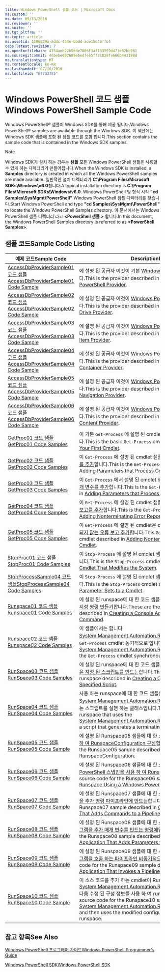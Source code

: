 ```yaml
---
title: Windows PowerShell 샘플 코드 | Microsoft Docs
ms.custom: ''
ms.date: 09/13/2016
ms.reviewer: ''
ms.suite: ''
ms.tgt_pltfrm: ''
ms.topic: article
ms.assetid: 1106829a-8ddc-454e-bbdd-ade15d4bffb4
caps.latest.revision: 7
ms.openlocfilehash: 4154aeb22b5dde7806f3af133559d471e82bb981
ms.sourcegitcommit: 46bebe692689ebedfe65ff2c828fe666b443198d
ms.translationtype: MT
ms.contentlocale: ko-KR
ms.lasthandoff: 07/10/2019
ms.locfileid: "67733785"
---
```

# <a name="windows-powershell-sample-code"></a><span data-ttu-id="78b47-102">Windows PowerShell 코드 샘플</span><span class="sxs-lookup"><span data-stu-id="78b47-102">Windows PowerShell Sample Code</span></span>

<span data-ttu-id="78b47-103">Windows PowerShell® 샘플이 Windows SDK를 통해 제공 됩니다.</span><span class="sxs-lookup"><span data-stu-id="78b47-103">Windows PowerShell® samples are available through the Windows SDK.</span></span> <span data-ttu-id="78b47-104">이 섹션에는 Windows SDK 샘플에 포함 된 샘플 코드를 포함 합니다.</span><span class="sxs-lookup"><span data-stu-id="78b47-104">This section contains the sample code that is contained in the Windows SDK samples.</span></span>

> [!NOTE]
> <span data-ttu-id="78b47-105">Windows SDK가 설치 하는 경우는 **샘플** 모든 Windows PowerShell 샘플은 사용할 수 있게 하는 디렉터리가 만들어집니다.</span><span class="sxs-lookup"><span data-stu-id="78b47-105">When the Windows SDK is installed, a **Samples** directory is created in which all the Windows PowerShell samples are made available.</span></span> <span data-ttu-id="78b47-106">일반적인 설치 디렉터리가 **C:\Program Files\Microsoft SDKs\Windows\v6.0**합니다.</span><span class="sxs-lookup"><span data-stu-id="78b47-106">A typical installation directory is **C:\Program Files\Microsoft SDKs\Windows\v6.0**.</span></span> <span data-ttu-id="78b47-107">Windows PowerShell 및 형식 시작 **"cd Samples\SysMgmt\PowerShell"** Windows PowerShell 샘플 디렉터리를 찾습니다.</span><span class="sxs-lookup"><span data-stu-id="78b47-107">Start Windows PowerShell and type **"cd Samples\SysMgmt\PowerShell"**  to locate the Windows PowerShell Samples directory.</span></span> <span data-ttu-id="78b47-108">이 문서에서는 Windows PowerShell 샘플 디렉터리 라고  **\<PowerShell 샘플 >** 합니다.</span><span class="sxs-lookup"><span data-stu-id="78b47-108">In this document, the Windows PowerShell Samples directory is referred to as **\<PowerShell Samples>**.</span></span>

## <a name="sample-code-listing"></a><span data-ttu-id="78b47-109">샘플 코드</span><span class="sxs-lookup"><span data-stu-id="78b47-109">Sample Code Listing</span></span>

|<span data-ttu-id="78b47-110">예제 코드</span><span class="sxs-lookup"><span data-stu-id="78b47-110">Sample Code</span></span>|<span data-ttu-id="78b47-111">Description</span><span class="sxs-lookup"><span data-stu-id="78b47-111">Description</span></span>|
|-----------------|-----------------|
|[<span data-ttu-id="78b47-112">AccessDbProviderSample01 코드 샘플</span><span class="sxs-lookup"><span data-stu-id="78b47-112">AccessDbProviderSample01 Code Sample</span></span>](./accessdbprovidersample01-code-sample.md)|<span data-ttu-id="78b47-113">에 설명 된 공급자 이것이 [기본 Windows PowerShell 공급자를 만들](./creating-a-basic-windows-powershell-provider.md)합니다.</span><span class="sxs-lookup"><span data-stu-id="78b47-113">This is the provider described in [Creating a Basic Windows PowerShell Provider](./creating-a-basic-windows-powershell-provider.md).</span></span>|
|[<span data-ttu-id="78b47-114">AccessDbProviderSample02 코드 샘플</span><span class="sxs-lookup"><span data-stu-id="78b47-114">AccessDbProviderSample02 Code Sample</span></span>](./accessdbprovidersample02-code-sample.md)|<span data-ttu-id="78b47-115">에 설명 된 공급자 이것이 [Windows PowerShell 드라이브 공급자 만들기](./creating-a-windows-powershell-drive-provider.md)합니다.</span><span class="sxs-lookup"><span data-stu-id="78b47-115">This is the provider described in [Creating a Windows PowerShell Drive Provider](./creating-a-windows-powershell-drive-provider.md).</span></span>|
|[<span data-ttu-id="78b47-116">AccessDbProviderSample03 코드 샘플</span><span class="sxs-lookup"><span data-stu-id="78b47-116">AccessDbProviderSample03 Code Sample</span></span>](./accessdbprovidersample03-code-sample.md)|<span data-ttu-id="78b47-117">에 설명 된 공급자 이것이 [Windows PowerShell 항목 공급자 만들기](./creating-a-windows-powershell-item-provider.md)합니다.</span><span class="sxs-lookup"><span data-stu-id="78b47-117">This is the provider described in [Creating a Windows PowerShell Item Provider](./creating-a-windows-powershell-item-provider.md).</span></span>|
|[<span data-ttu-id="78b47-118">AccessDbProviderSample04 코드 샘플</span><span class="sxs-lookup"><span data-stu-id="78b47-118">AccessDbProviderSample04 Code Sample</span></span>](./accessdbprovidersample04-code-sample.md)|<span data-ttu-id="78b47-119">에 설명 된 공급자 이것이 [Windows PowerShell 컨테이너 공급자 만들기](./creating-a-windows-powershell-container-provider.md)합니다.</span><span class="sxs-lookup"><span data-stu-id="78b47-119">This is the provider described in [Creating a Windows PowerShell Container Provider](./creating-a-windows-powershell-container-provider.md).</span></span>|
|[<span data-ttu-id="78b47-120">AccessDbProviderSample05 코드 샘플</span><span class="sxs-lookup"><span data-stu-id="78b47-120">AccessDbProviderSample05 Code Sample</span></span>](./accessdbprovidersample05-code-sample.md)|<span data-ttu-id="78b47-121">에 설명 된 공급자 이것이 [Windows PowerShell 탐색 공급자 만들기](./creating-a-windows-powershell-navigation-provider.md)합니다.</span><span class="sxs-lookup"><span data-stu-id="78b47-121">This is the provider described in [Creating a Windows PowerShell Navigation Provider](./creating-a-windows-powershell-navigation-provider.md).</span></span>|
|[<span data-ttu-id="78b47-122">AccessDbProviderSample06 코드 샘플</span><span class="sxs-lookup"><span data-stu-id="78b47-122">AccessDbProviderSample06 Code Sample</span></span>](./accessdbprovidersample06-code-sample.md)|<span data-ttu-id="78b47-123">에 설명 된 공급자 이것이 [Windows PowerShell 콘텐츠 공급자를 만들](./creating-a-windows-powershell-content-provider.md)합니다.</span><span class="sxs-lookup"><span data-stu-id="78b47-123">This is the provider described in [Creating a Windows PowerShell Content Provider](./creating-a-windows-powershell-content-provider.md).</span></span>|
|[<span data-ttu-id="78b47-124">GetProc01 코드 샘플</span><span class="sxs-lookup"><span data-stu-id="78b47-124">GetProc01 Code Samples</span></span>](./getproc01-code-samples.md)|<span data-ttu-id="78b47-125">이 기본 `Get-Process` 에 설명 된 cmdlet 샘플 [첫 번째 Cmdlet 만들기](../cmdlet/creating-a-cmdlet-without-parameters.md)합니다.</span><span class="sxs-lookup"><span data-stu-id="78b47-125">This is the basic `Get-Process` cmdlet sample described in [Creating Your First Cmdlet](../cmdlet/creating-a-cmdlet-without-parameters.md).</span></span>|
|[<span data-ttu-id="78b47-126">GetProc02 코드 샘플</span><span class="sxs-lookup"><span data-stu-id="78b47-126">GetProc02 Code Samples</span></span>](./getproc02-code-samples.md)|<span data-ttu-id="78b47-127">이 `Get-Process` 에 설명 된 cmdlet 샘플 [해당 프로세스 명령줄 입력 매개 변수를 추가](../cmdlet/adding-parameters-that-process-command-line-input.md)합니다.</span><span class="sxs-lookup"><span data-stu-id="78b47-127">This is the `Get-Process` cmdlet sample described in [Adding Parameters that Process Command-Line Input](../cmdlet/adding-parameters-that-process-command-line-input.md).</span></span>|
|[<span data-ttu-id="78b47-128">GetProc03 코드 샘플</span><span class="sxs-lookup"><span data-stu-id="78b47-128">GetProc03 Code Samples</span></span>](./getproc03-code-samples.md)|<span data-ttu-id="78b47-129">이 `Get-Process` 에서 설명 된 cmdlet 샘플 [해당 프로세스 파이프라인 입력 매개 변수를 추가](../cmdlet/adding-parameters-that-process-pipeline-input.md)합니다.</span><span class="sxs-lookup"><span data-stu-id="78b47-129">This is the `Get-Process` cmdlet sample described in [Adding Parameters that Process Pipeline Input](../cmdlet/adding-parameters-that-process-pipeline-input.md).</span></span>|
|[<span data-ttu-id="78b47-130">GetProc04 코드 샘플</span><span class="sxs-lookup"><span data-stu-id="78b47-130">GetProc04 Code Samples</span></span>](./getproc04-code-samples.md)|<span data-ttu-id="78b47-131">이 `Get-Process` 에 설명 된 cmdlet 샘플 [Your cmdlet 종료 되지 않는 오류 보고를 추가](../cmdlet/adding-non-terminating-error-reporting-to-your-cmdlet.md)합니다.</span><span class="sxs-lookup"><span data-stu-id="78b47-131">This is the `Get-Process` cmdlet sample described in [Adding Nonterminating Error Reporting to Your Cmdlet](../cmdlet/adding-non-terminating-error-reporting-to-your-cmdlet.md).</span></span>|
|[<span data-ttu-id="78b47-132">GetProc05 코드 샘플</span><span class="sxs-lookup"><span data-stu-id="78b47-132">GetProc05 Code Samples</span></span>](./getproc05-code-samples.md)|<span data-ttu-id="78b47-133">이 `Get-Process` 에 설명 된 cmdlet은 cmdlet 비슷합니다 [Your cmdlet 종료 되지 않는 오류 보고 추가](../cmdlet/adding-non-terminating-error-reporting-to-your-cmdlet.md)합니다.</span><span class="sxs-lookup"><span data-stu-id="78b47-133">This `Get-Process` cmdlet is similar to the cmdlet described in [Adding Nonterminating Error Reporting to Your Cmdlet](../cmdlet/adding-non-terminating-error-reporting-to-your-cmdlet.md).</span></span>|
|[<span data-ttu-id="78b47-134">StopProc01 코드 샘플</span><span class="sxs-lookup"><span data-stu-id="78b47-134">StopProc01 Code Samples</span></span>](./stopproc01-code-samples.md)|<span data-ttu-id="78b47-135">이 `Stop-Process` 에 설명 된 cmdlet 샘플 [시스템을 Cmdlet는 수정 만들기](../cmdlet/creating-a-cmdlet-that-modifies-the-system.md)합니다.</span><span class="sxs-lookup"><span data-stu-id="78b47-135">This is the `Stop-Process` cmdlet sample described in [Creating a Cmdlet That Modifies the System](../cmdlet/creating-a-cmdlet-that-modifies-the-system.md).</span></span>|
|[<span data-ttu-id="78b47-136">StopProcessSample04 코드 샘플</span><span class="sxs-lookup"><span data-stu-id="78b47-136">StopProcessSample04 Code Samples</span></span>](./stopprocesssample04-code-samples.md)|<span data-ttu-id="78b47-137">이 `Stop-Process` 에 설명 된 cmdlet 샘플 [cmdlet 매개 변수 집합 추가](../cmdlet/adding-parameter-sets-to-a-cmdlet.md)합니다.</span><span class="sxs-lookup"><span data-stu-id="78b47-137">This is the `Stop-Process` cmdlet sample described in [Adding Parameter Sets to a Cmdlet](../cmdlet/adding-parameter-sets-to-a-cmdlet.md).</span></span>|
|[<span data-ttu-id="78b47-138">Runspace01 코드 샘플</span><span class="sxs-lookup"><span data-stu-id="78b47-138">Runspace01 Code Samples</span></span>](./runspace01-code-samples.md)|<span data-ttu-id="78b47-139">에 설명 된 runspace에 대 한 코드 샘플을 이들은 [콘솔 응용 프로그램을 실행 지정 명령 만들기](/dotnet/csharp/programming-guide/inside-a-program/hello-world-your-first-program)합니다.</span><span class="sxs-lookup"><span data-stu-id="78b47-139">These are the code samples for the runspace described in [Creating a Console Application That Runs a Specified Command](/dotnet/csharp/programming-guide/inside-a-program/hello-world-your-first-program).</span></span>|
|[<span data-ttu-id="78b47-140">Runspace02 코드 샘플</span><span class="sxs-lookup"><span data-stu-id="78b47-140">Runspace02 Code Samples</span></span>](./runspace02-code-samples.md)|<span data-ttu-id="78b47-141">이 샘플에서는 합니다 [System.Management.Automation.Runspaceinvoke](/dotnet/api/System.Management.Automation.RunspaceInvoke) 실행 하는 클래스는 `Get-Process` cmdlet 동기적으로 합니다.</span><span class="sxs-lookup"><span data-stu-id="78b47-141">This sample uses the [System.Management.Automation.Runspaceinvoke](/dotnet/api/System.Management.Automation.RunspaceInvoke) class to execute the `Get-Process` cmdlet synchronously.</span></span>|
|[<span data-ttu-id="78b47-142">RunSpace03 코드 샘플</span><span class="sxs-lookup"><span data-stu-id="78b47-142">RunSpace03 Code Samples</span></span>](./runspace03-code-samples.md)|<span data-ttu-id="78b47-143">에 설명 된 runspace에 대 한 코드 샘플을 이들은 [콘솔 응용 프로그램을 실행은 지정 된 스크립트를 만드는](fd)합니다.</span><span class="sxs-lookup"><span data-stu-id="78b47-143">These are the code samples for the runspace described in [Creating a Console Application That Runs a Specified Script](fd).</span></span>|
|[<span data-ttu-id="78b47-144">RunSpace04 코드 샘플</span><span class="sxs-lookup"><span data-stu-id="78b47-144">RunSpace04 Code Samples</span></span>](./runspace04-code-samples.md)|<span data-ttu-id="78b47-145">사용 하는 runspace에 대 한 코드 샘플은이 [System.Management.Automation.Runspaceinvoke](/dotnet/api/System.Management.Automation.RunspaceInvoke) 종료 오류를 생성 하는 스크립트를 실행 하는 클래스입니다.</span><span class="sxs-lookup"><span data-stu-id="78b47-145">This is a code sample for a runspace that uses the [System.Management.Automation.Runspaceinvoke](/dotnet/api/System.Management.Automation.RunspaceInvoke) class to execute a script that generates a terminating error.</span></span>|
|[<span data-ttu-id="78b47-146">RunSpace05 코드 샘플</span><span class="sxs-lookup"><span data-stu-id="78b47-146">RunSpace05 Code Sample</span></span>](./runspace05-code-sample.md)|<span data-ttu-id="78b47-147">에 설명 된 Runspace05 샘플에 대 한 소스 코드를 이것이 [Runspace를 사용 하 여 RunspaceConfiguration 구성](https://msdn.microsoft.com/en-us/42681d19-2d05-4975-befd-afb1990e79b2)합니다.</span><span class="sxs-lookup"><span data-stu-id="78b47-147">This is the source code for the Runspace05 sample described in [Configuring a Runspace Using RunspaceConfiguration](https://msdn.microsoft.com/en-us/42681d19-2d05-4975-befd-afb1990e79b2).</span></span>|
|[<span data-ttu-id="78b47-148">RunSpace06 코드 샘플</span><span class="sxs-lookup"><span data-stu-id="78b47-148">RunSpace06 Code Sample</span></span>](./runspace06-code-sample.md)|<span data-ttu-id="78b47-149">에 설명 된 Runspace06 샘플에 대 한 소스 코드를 이것이 [Windows PowerShell 스냅인을 사용 하 여 Runspace를 구성](https://msdn.microsoft.com/en-us/a7289ee8-9732-49ee-91c7-d533e9538b83)합니다.</span><span class="sxs-lookup"><span data-stu-id="78b47-149">This is the source code for the Runspace06 sample described in [Configuring a Runspace Using a Windows PowerShell Snap-in](https://msdn.microsoft.com/en-us/a7289ee8-9732-49ee-91c7-d533e9538b83).</span></span>|
|[<span data-ttu-id="78b47-150">RunSpace07 코드 샘플</span><span class="sxs-lookup"><span data-stu-id="78b47-150">RunSpace07 Code Sample</span></span>](./runspace07-code-sample.md)|<span data-ttu-id="78b47-151">에 설명 된 Runspace07 샘플에 대 한 소스 코드입니다 [는 콘솔 응용 프로그램을 추가 명령 파이프라인에 만드는](https://msdn.microsoft.com/en-us/01eb7808-e97b-4905-80be-9e2fa38c262e)합니다.</span><span class="sxs-lookup"><span data-stu-id="78b47-151">This is the source code for the Runspace07 sample described in [Creating a Console Application That Adds Commands to a Pipeline](https://msdn.microsoft.com/en-us/01eb7808-e97b-4905-80be-9e2fa38c262e).</span></span>|
|[<span data-ttu-id="78b47-152">RunSpace08 코드 샘플</span><span class="sxs-lookup"><span data-stu-id="78b47-152">RunSpace08 Code Sample</span></span>](./runspace08-code-sample.md)|<span data-ttu-id="78b47-153">에 설명 된 Runspace08 샘플에 대 한 소스 코드를 이것이 [는 콘솔 응용 프로그램을 추가 매개 변수를 만드는 명령에](https://msdn.microsoft.com/en-us/848b2b46-60f1-4a86-b448-cfc7c0cccfba)입니다.</span><span class="sxs-lookup"><span data-stu-id="78b47-153">This is the source code for the Runspace08 sample described in [Creating a Console Application That Adds Parameters to a Command](https://msdn.microsoft.com/en-us/848b2b46-60f1-4a86-b448-cfc7c0cccfba).</span></span>|
|[<span data-ttu-id="78b47-154">RunSpace09 코드 샘플</span><span class="sxs-lookup"><span data-stu-id="78b47-154">RunSpace09 Code Sample</span></span>](./runspace09-code-sample.md)|<span data-ttu-id="78b47-155">에 설명 된 Runspace09 샘플에 대 한 소스 코드를 이것이 [는 콘솔 응용 프로그램을 호출 하는 파이프라인 비동기적으로 만드는](https://msdn.microsoft.com/en-us/198c1c94-2a06-457e-93ce-c0d910618e47)합니다.</span><span class="sxs-lookup"><span data-stu-id="78b47-155">This is the source code for the Runspace09 sample described in [Creating a Console Application That Invokes a Pipeline Asynchronously](https://msdn.microsoft.com/en-us/198c1c94-2a06-457e-93ce-c0d910618e47).</span></span>|
|[<span data-ttu-id="78b47-156">RunSpace10 코드 샘플</span><span class="sxs-lookup"><span data-stu-id="78b47-156">RunSpace10 Code Sample</span></span>](./runspace10-code-sample.md)|<span data-ttu-id="78b47-157">이 소스 코드를 추가 하는 cmdlet이 Runspace10 샘플 [System.Management.Automation.Runspaces.Runspaceconfiguration](/dotnet/api/System.Management.Automation.Runspaces.RunspaceConfiguration) 다음 수정 된 구성 정보를 사용 하 여 runspace를 만드는 합니다.</span><span class="sxs-lookup"><span data-stu-id="78b47-157">This is the source code for the Runspace10 sample, which adds a cmdlet to [System.Management.Automation.Runspaces.Runspaceconfiguration](/dotnet/api/System.Management.Automation.Runspaces.RunspaceConfiguration) and then uses the modified configuration information to create the runspace.</span></span>|

## <a name="see-also"></a><span data-ttu-id="78b47-158">참고 항목</span><span class="sxs-lookup"><span data-stu-id="78b47-158">See Also</span></span>

[<span data-ttu-id="78b47-159">Windows PowerShell 프로그래머 가이드</span><span class="sxs-lookup"><span data-stu-id="78b47-159">Windows PowerShell Programmer's Guide</span></span>](./windows-powershell-programmer-s-guide.md)

[<span data-ttu-id="78b47-160">Windows PowerShell SDK</span><span class="sxs-lookup"><span data-stu-id="78b47-160">Windows PowerShell SDK</span></span>](../windows-powershell-reference.md)